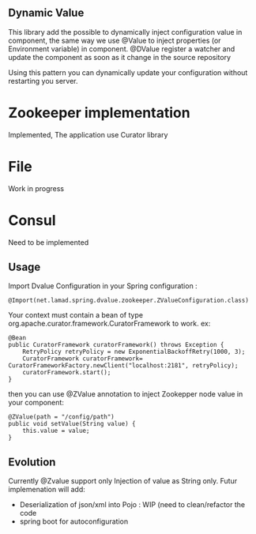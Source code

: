 ## Dynamic Value

This library add the possible to dynamically inject configuration value in component, the same way we use @Value to inject properties (or Environment variable) in component.
@DValue register a watcher and update the component as soon as it change in the source repository

Using this pattern you can dynamically update your configuration without restarting you server.

# Zookeeper implementation
Implemented, The application use Curator library

# File
Work in progress

# Consul
Need to be implemented

## Usage
Import Dvalue Configuration in your Spring configuration :

```
@Import(net.lamad.spring.dvalue.zookeeper.ZValueConfiguration.class)
```

Your context must contain a bean of type org.apache.curator.framework.CuratorFramework to work.
ex:

```
@Bean
public CuratorFramework curatorFramework() throws Exception {
    RetryPolicy retryPolicy = new ExponentialBackoffRetry(1000, 3);
    CuratorFramework curatorFramework= CuratorFrameworkFactory.newClient("localhost:2181", retryPolicy);
    curatorFramework.start();
}
```

then you can use @ZValue annotation to inject Zookepper node value in your component:

```
@ZValue(path = "/config/path")
public void setValue(String value) {
    this.value = value;
}
```

## Evolution
Currently @Zvalue support only Injection of value as String only. Futur implemenation will add:

- Deserialization of json/xml into Pojo : WIP (need to clean/refactor the code
- spring boot for autoconfiguration